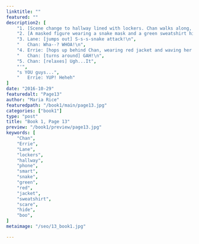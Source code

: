 ```yaml
---
linktitle: ""
featured: ""
description2: [
    "1. [Scene change to hallway lined with lockers. Chan walks along, looking down at his smartphone.]\n",
    "2. [A masked figure wearing a snake mask and a green sweatshirt hides behind a corner as Chan taps the phone screen.]\n",
    "3. Lane: [jumps out] S-s-s-snake attack!\n",
    "   Chan: Wha--? WHOA!\n",
    "4. Errie: [hops up behind Chan, wearing red jacket and waving her red cardboard wings] BOO!\n",
    "   Chan: [turns around] GAH!\n",
    "5. Chan: [relaxes] Ugh...It",
    "'",
    "s YOU guys...",
    "   Errie: YUP! Heheh"
]
date: "2016-10-29"
featuredalt: "Page13"
author: "Maria Rice"
featuredpath: "/book1/main/page13.jpg"
categories: ["book1"]
type: "post"
title: "Book 1, Page 13"
preview: "/book1/preview/page13.jpg"
keywords: [
    "Chan",
    "Errie", 
    "Lane",
    "lockers",
    "hallway",
    "phone",
    "smart",
    "snake",
    "green",
    "red",
    "jacket",
    "sweatshirt",
    "scare",
    "hide",
    "boo",
]
metaimage: "/seo/13_book1.jpg"

---
```

